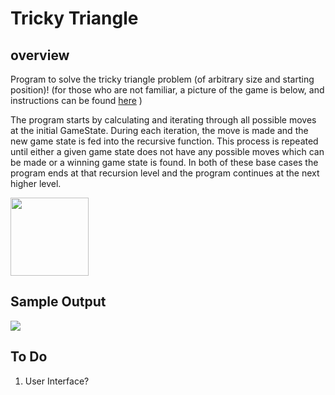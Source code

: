 Tricky Triangle
======

## overview

Program to solve the tricky triangle problem (of arbitrary size and starting position)!
	(for those who are not familiar, a picture of the game is below, and instructions can be found [here](http://ourpastimes.com/instructions-tricky-triangle-8329167.html)
	)

The program starts by calculating and iterating through all possible moves at the initial GameState. During each iteration, the move is made and the new game state is fed into the recursive function. This process is repeated until either a given game state does not have any possible moves which can be made or a winning game state is found. In both of these base cases the program ends at that recursion level and the program continues at the next higher level.
 

<img src="http://www.liebcraft.com/uploads/4/6/9/0/4690740/__3709963_orig.jpg" width="125" height="125" />


## Sample Output
<img src="https://github.com/JeremySMorgan/Tricky_Triangle/blob/master/program_run.gif"/>



## To Do
<ol>
<li>
User Interface?
</li>
</ol>